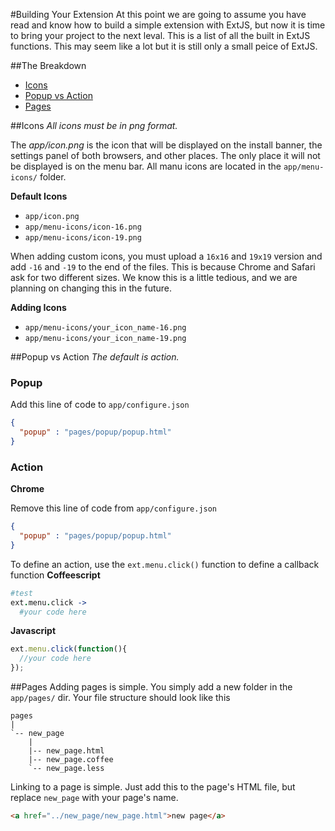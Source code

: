 #Building Your Extension
At this point we are going to assume you have read and know how to build a simple extension with ExtJS, but now it is time to bring your project to the next leval. This is a list of all the built in ExtJS functions. This may seem like a lot but it is still only a small peice of ExtJS.

##The Breakdown
* [Icons](documentation/expanding-your-extension#icons)
* [Popup vs Action](documentation/expanding-your-extension#popup-vs-action)
* [Pages](documentation/expanding-your-extension#pages)


##Icons
_All icons must be in png format._

The _app/icon.png_ is the icon that will be displayed on the install banner, the settings panel of both browsers, and other places.  The only place it will not be displayed is on the menu bar. All manu icons are located in the `app/menu-icons/` folder.

**Default Icons**
* `app/icon.png`
* `app/menu-icons/icon-16.png`
* `app/menu-icons/icon-19.png`

When adding custom icons, you must upload a `16x16` and `19x19` version and add `-16` and `-19` to the end of the files.  This is because Chrome and Safari ask for two different sizes.  We know this is a little tedious, and we are planning on changing this in the future.

**Adding Icons**
* `app/menu-icons/your_icon_name-16.png`
* `app/menu-icons/your_icon_name-19.png`


##Popup vs Action
_The default is action._

### Popup
Add this line of code to `app/configure.json`
```json
{
  "popup" : "pages/popup/popup.html"
}
```

### Action
**Chrome**

Remove this line of code from `app/configure.json`
```json
{
  "popup" : "pages/popup/popup.html"
}
```
To define an action, use the `ext.menu.click()` function to define a callback function
**Coffeescript**
```coffeescript
#test
ext.menu.click ->
  #your code here
```
**Javascript**
```javascript
ext.menu.click(function(){
  //your code here
});
```


##Pages
Adding pages is simple.  You simply add a new folder in the `app/pages/` dir. Your file structure should look like this
```
pages
|
`-- new_page
    |
    |-- new_page.html
    |-- new_page.coffee
    `-- new_page.less
```
Linking to a page is simple.  Just add this to the page's HTML file, but replace `new_page` with your page's name.
```html
<a href="../new_page/new_page.html">new page</a>
```
